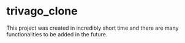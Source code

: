 # trivago_clone

This project was created in incredibly short time and there are many functionalities to be added in the future.
